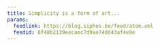 ```yaml
---
title: Simplicity is a form of art...
params:
  feedlink: https://blog.siphos.be/feed/atom.xml
  feedid: 8f48b2139eecaec7d9ae74dd43af4e9e
---
```

